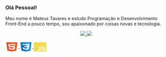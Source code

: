 ### Olá Pessoal!
Meu nome é Mateus Tavares e estudo Programação e Desenvolvimento Front-End a pouco tempo,
sou apaixonado por coisas novas e tecnologia.
<div align="center">
  <a href="https://github.com/teus-tavares">
  <img height="180em" src="https://github-readme-stats.vercel.app/api?username=teus-tavares&show_icons=true&theme=dark&include_all_commits=true&count_private=true"/>
  <img height="180em" src="https://github-readme-stats.vercel.app/api/top-langs/?username=teus-tavares&layout=compact&langs_count=7&theme=dark"/>
</div>
  
  <div style="display: inline_block"><br>
  <img align="center" alt="Teus-HTML" height="30" width="40" src="https://raw.githubusercontent.com/devicons/devicon/master/icons/html5/html5-original.svg">
  <img align="center" alt="Teus-CSS" height="30" width="40" src="https://raw.githubusercontent.com/devicons/devicon/master/icons/css3/css3-original.svg">
<img align="center" alt="Teus-Js" height="30" width="40" src="https://raw.githubusercontent.com/devicons/devicon/master/icons/javascript/javascript-plain.svg">
  </div>
